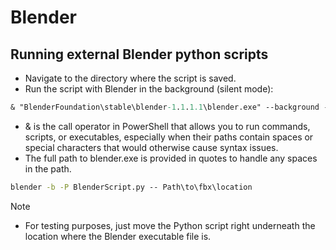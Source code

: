 # Blender
## Running external Blender python scripts

- Navigate to the directory where the script is saved.
- Run the script with Blender in the background (silent mode):

```ps
& "BlenderFoundation\stable\blender-1.1.1.1\blender.exe" --background --python "Path\to\blender\script\BlenderScript.py"
```
- & is the call operator in PowerShell that allows you to run commands, scripts, or executables, especially when their paths contain spaces or special characters that would otherwise cause syntax issues.
- The full path to blender.exe is provided in quotes to handle any spaces in the path.

```cmd
blender -b -P BlenderScript.py -- Path\to\fbx\location
```
> [!NOTE]  
> - For testing purposes, just move the Python script right underneath the location where the Blender executable file is.

